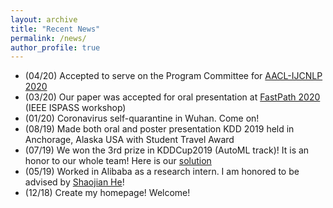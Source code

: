 ```yaml
---
layout: archive
title: "Recent News"
permalink: /news/
author_profile: true
---
```


<!-- {% if author.googlescholar %}
  You can also find my articles on <u><a href="{{author.googlescholar}}">my Google Scholar profile</a>.</u>
{% endif %}

{% include base_path %}

{% for post in site.publications reversed %}
  {% include archive-single.html %}
{% endfor %} -->

- (04/20) Accepted to serve on the Program Committee for [AACL-IJCNLP 2020]([http://aacl2020.org](http://aacl2020.org/))
- (03/20) Our paper was accepted for oral presentation at [FastPath 2020](https://fastpath2020.github.io) (IEEE ISPASS workshop)
- (01/20) Coronavirus self-quarantine in Wuhan. Come on!
- (08/19) Made both oral and poster presentation KDD 2019 held in Anchorage, Alaska USA with Student Travel Award
- (07/19) We won the 3rd prize in KDDCup2019 (AutoML track)! It is an honor to our whole team! Here is our [solution](https://github.com/DominickZhang/KDDCup2019_admin)
- (05/19) Worked in Alibaba as a research intern. I am honored to be advised by [Shaojian He](https://www.linkedin.com/in/shaojian-he-85ba1627/)!
- (12/18) Create my homepage! Welcome!